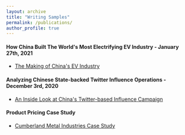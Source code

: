```yaml
---
layout: archive
title: "Writing Samples"
permalink: /publications/
author_profile: true
---
```


#### How China Built The World's Most Electrifying EV Industry  - January 27th, 2021
* [The Making of China's EV Industry](https://bg539685.medium.com/the-making-of-chinas-ev-industry-75f8448c589d)

#### Analyzing Chinese State-backed Twitter Influence Operations - December 3rd, 2020
* [An Inside Look at China's Twitter-based Influence Campaign](https://bg539685.medium.com/an-inside-look-at-chinas-twitter-influence-operation-d89c7a91c90)

#### Product Pricing Case Study
* [Cumberland Metal Industries Case Study](https://github.com/newing21/newing21.github.io/blob/master/files/Cumberland_Metals_Case_Study.pdf)








